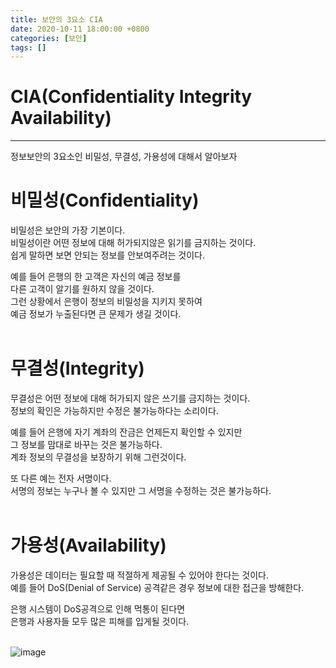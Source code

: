 ```yaml
---
title: 보안의 3요소 CIA
date: 2020-10-11 18:00:00 +0800
categories: [보안]
tags: []
---
```


# CIA(Confidentiality Integrity Availability)
---
정보보안의 3요소인 비밀성, 무결성, 가용성에 대해서 알아보자
<br>

# 비밀성(Confidentiality)
비밀성은 보안의 가장 기본이다.  
비밀성이란 어떤 정보에 대해 허가되지않은 읽기를 금지하는 것이다.  
쉽게 말하면 보면 안되는 정보를 안보여주려는 것이다.  

예를 들어 은행의 한 고객은 자신의 예금 정보를  
다른 고객이 알기를 원하지 않을 것이다.  
그런 상황에서 은행이 정보의 비밀성을 지키지 못하여  
예금 정보가 누출된다면 큰 문제가 생길 것이다.  
<br>

# 무결성(Integrity)
무결성은 어떤 정보에 대해 허가되지 않은 쓰기를 금지하는 것이다.  
정보의 확인은 가능하지만 수정은 불가능하다는 소리이다.  

예를 들어 은행에 자기 계좌의 잔금은 언제든지 확인할 수 있지만  
그 정보를 맘대로 바꾸는 것은 불가능하다.  
계좌 정보의 무결성을 보장하기 위해 그런것이다.  

또 다른 예는 전자 서명이다.  
서명의 정보는 누구나 볼 수 있지만 그 서명을 수정하는 것은 불가능하다.  
<br>

# 가용성(Availability)
가용성은 데이터는 필요할 때 적절하게 제공될 수 있어야 한다는 것이다.  
예를 들어 DoS(Denial of Service) 공격같은 경우 정보에 대한 접근을 방해한다.  

은행 시스템이 DoS공격으로 인해 먹통이 된다면  
은행과 사용자들 모두 많은 피해를 입게될 것이다.  
<br>

![image](https://user-images.githubusercontent.com/52627952/96273590-7a269b80-100a-11eb-8c41-e4f26abc4375.jpg)  